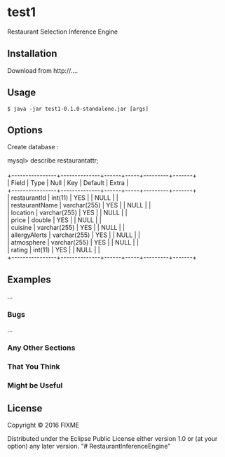 # test1

Restaurant Selection Inference Engine

## Installation

Download from http://....

## Usage

    $ java -jar test1-0.1.0-standalone.jar [args]

## Options

Create database :

mysql> describe restaurantattr;<br><br>
+----------------+--------------+------+-----+---------+-------+<br>
| Field          | Type         | Null | Key | Default | Extra |<br>
+----------------+--------------+------+-----+---------+-------+<br>
| restaurantId   | int(11)      | YES  |     | NULL    |       |<br>
| restaurantName | varchar(255) | YES  |     | NULL    |       |<br>
| location       | varchar(255) | YES  |     | NULL    |       |<br>
| price          | double       | YES  |     | NULL    |       |<br>
| cuisine        | varchar(255) | YES  |     | NULL    |       |<br>
| allergyAlerts  | varchar(255) | YES  |     | NULL    |       |<br>
| atmosphere     | varchar(255) | YES  |     | NULL    |       |<br>
| rating         | int(11)      | YES  |     | NULL    |       |<br>
+----------------+--------------+------+-----+---------+-------+<br>

## Examples

...

### Bugs

...

### Any Other Sections
### That You Think
### Might be Useful

## License

Copyright © 2016 FIXME

Distributed under the Eclipse Public License either version 1.0 or (at
your option) any later version.
"# RestaurantInferenceEngine" 
